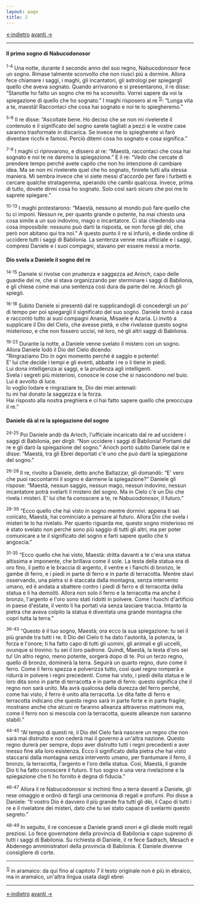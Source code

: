 ```yaml
---
layout: page
title: 2
---
```

[<-indietro](da01.html) [avanti ->](da03.html)

--------------------------------
#### Il primo sogno di Nabucodonosor

<sup>1-4</sup> Una notte, durante il secondo anno del suo regno,
Nabucodonosor fece un sogno. Rimase talmente sconvolto che non riuscì
più a dormire. Allora fece chiamare i saggi, i maghi, gli incantatori,
gli astrologi per spiegargli quello che aveva sognato. Quando arrivarono
e si presentarono, il re disse: “Stanotte ho fatto un sogno che mi ha
sconvolto. Vorrei sapere da voi la spiegazione di quello che ho
sognato.” I maghi risposero al re <sup>[1)](#fn__1)</sup>: “Lunga vita
a te, maestà\! Raccontaci che cosa hai sognato e noi te lo spiegheremo.”

<sup>5-6</sup> Il re disse: “Ascoltate bene. Ho deciso che se non mi
rivelerete il contenuto e il significato del sogno sarete tagliati a
pezzi e le vostre case saranno trasformate in discarica. Se invece me lo
spiegherete vi farò diventare ricchi e famosi. Perciò ditemi cosa ho
sognato e cosa significa.”

<sup>7-9</sup> I maghi ci riprovarono, e dissero al re: “Maestà,
raccontaci che cosa hai sognato e noi te ne daremo la spiegazione.” E il
re: “Vedo che cercate di prendere tempo perché avete capito che non ho
intenzione di cambiare idea. Ma se non mi rivelerete quel che ho
sognato, finirete tutti alla stessa maniera. Mi sembra invece che vi
siete messi d'accordo per fare i furbetti e cercare qualche stratagemma,
sperando che cambi qualcosa. Invece, prima di tutto, dovete dirmi cosa
ho sognato. Solo così sarò sicuro che poi me lo saprete spiegare.”

<sup>10-13</sup> I maghi protestarono: “Maestà, nessuno al mondo può
fare quello che tu ci imponi. Nessun re, per quanto grande o potente, ha
mai chiesto una cosa simile a un suo indovino, mago o incantatore. Ci
stai chiedendo una cosa impossibile: nessuno può darti la risposta, se
non forse gli dèi, che però non abitano qui tra noi.” A questo punto il
re si infuriò, e diede ordine di uccidere tutti i saggi di Babilonia. La
sentenza venne resa ufficiale e i saggi, compresi Daniele e i suoi
compagni, stavano per essere messi a morte.

#### Dio svela a Daniele il sogno del re

<sup>14-15</sup> Daniele si rivolse con prudenza e saggezza ad Arioch,
capo delle guardie del re, che si stava organizzando per sterminare i
saggi di Babilonia, e gli chiese come mai una sentenza così dura da
parte del re. Arioch gli spiegò.

<sup>16-18</sup> Subito Daniele si presentò dal re supplicandogli di
concedergli un po' di tempo per poi spiegargli il significato del suo
sogno. Daniele tornò a casa e raccontò tutto ai suoi compagni Anania,
Misaele e Azaria. Li invitò a supplicare il Dio del Cielo, che avesse
pietà, e che rivelasse questo sogno misterioso, e che non fossero
uccisi, né loro, né gli altri saggi di Babilonia.

<sup>19-23</sup> Durante la notte, a Daniele venne svelato il mistero
con un sogno. Allora Daniele lodò il Dio del Cielo dicendo:  
“Ringraziamo Dio in ogni momento perché è saggio e potente\!  
E' lui che decide i tempi e gli eventi, abbatte i re o li tiene in
piedi.  
Lui dona intelligenza ai saggi, e la prudenza agli intelligenti.  
Svela i segreti più misteriosi, conosce le cose che si nascondono nel
buio. Lui è avvolto di luce.  
Io voglio lodare e ringraziare te, Dio dei miei antenati:  
tu mi hai donato la saggezza e la forza.  
Hai risposto alla nostra preghiera e ci hai fatto sapere quello che
preoccupa il re.”

#### Daniele dà al re la spiegazione del sogno

<sup>24-25</sup> Poi Daniele andò da Arioch, l'ufficiale incaricato dal
re ad uccidere i saggi di Babilonia, per dirgli: “Non uccidere i saggi
di Babilonia\! Portami dal re e gli darò la spiegazione del sogno.”
Arioch portò subito Daniele dal re e disse: “Maestà, tra gli Ebrei
deportati c'è uno che può darti la spiegazione del sogno.”

<sup>26-28</sup> Il re, rivolto a Daniele, detto anche Baltazzar, gli
domandò: “E' vero che puoi raccontarmi il sogno e darmene la
spiegazione?” Daniele gli rispose: “Maestà, nessun saggio, nessun mago,
nessun indovino, nessun incantatore potrà svelarti il mistero del sogno.
Ma in Cielo c'è un Dio che rivela i misteri. E' lui che fa conoscere a
te, re Nabucodonosor, il futuro.”

<sup>28-30</sup> “Ecco quello che hai visto in sogno mentre dormivi:
appena ti sei coricato, Maestà, hai cominciato a pensare al futuro.
Allora Dio che svela i misteri te lo ha rivelato. Per quanto riguarda
me, questo sogno misterioso mi è stato svelato non perché sono più
saggio di tutti gli altri, ma per poter comunicare a te il significato
del sogno e farti sapere quello che ti angoscia.”

<sup>31-35</sup> “Ecco quello che hai visto, Maestà: dritta davanti a te
c'era una statua altissima e imponente, che brillava come il sole. La
testa della statua era di oro fino, il petto e le braccia di argento, il
ventre e i fianchi di bronzo, le gambe di ferro, e i piedi in parte di
ferro e in parte di terracotta. Mentre stavi osservando, una pietra si è
staccata dalla montagna, senza intervento umano, ed è andata a sbattere
contro i piedi di ferro e di terracotta della statua e li ha demoliti.
Allora non solo il ferro e la terracotta ma anche il bronzo, l'argento e
l'oro sono stati ridotti in polvere. Come i fuochi d'artificio in paese
d'estate, il vento li ha portati via senza lasciare traccia. Intanto la
pietra che aveva colpito la statua è diventata una grande montagna che
coprì tutta la terra.”

<sup>36-43</sup> “Questo è il tuo sogno, Maestà; ora ecco la sua
spiegazione: tu sei il più grande tra tutti i re. Il Dio del Cielo ti ha
dato l'autorità, la potenza, la forza e l'onore; ti ha fatto capo di
tutti gli uomini, gli animali e gli uccelli, ovunque si trovino: tu sei
il loro padrone. Quindi, Maestà, la testa d'oro sei tu\! Un altro regno,
meno potente, sorgerà dopo di te. Poi un terzo regno, quello di bronzo,
dominerà la terra. Seguirà un quarto regno, duro come il ferro. Come il
ferro spezza e polverizza tutto, così quel regno romperà e ridurrà in
polvere i regni precedenti. Come hai visto, i piedi della statua e le
loro dita sono in parte di terracotta e in parte di ferro: questo
significa che il regno non sarà unito. Ma avrà qualcosa della durezza
del ferro perché, come hai visto, il ferro è unito alla terracotta. Le
dita fatte di ferro e terracotta indicano che questo regno sarà in parte
forte e in parte fragile; mostrano anche che alcuni re faranno alleanza
attraverso matrimoni ma, come il ferro non si mescola con la terracotta,
queste alleanze non saranno stabili.”

<sup>44-45</sup> “Al tempo di questi re, il Dio del Cielo farà nascere
un regno che non sarà mai distrutto e non cederà mai il governo a
un'altra nazione. Questo regno durerà per sempre, dopo aver distrutto
tutti i regni precedenti e aver messo fine alla loro esistenza. Ecco il
significato della pietra che hai visto staccarsi dalla montagna senza
intervento umano, per frantumare il ferro, il bronzo, la terracotta,
l'argento e l'oro della statua. Così, Maestà, il grande Dio ti ha fatto
conoscere il futuro. Il tuo sogno è una vera rivelazione e la
spiegazione che ti ho fornito è degna di fiducia.”

<sup>46-47</sup> Allora il re Nabucodonosor si inchinò fino a terra
davanti a Daniele, gli rese omaggio e ordinò di fargli una cerimonia di
regali e profumi. Poi disse a Daniele: “Il vostro Dio è davvero il più
grande fra tutti gli dèi, il Capo di tutti i re e il rivelatore dei
misteri, dato che tu sei stato capace di svelarmi questo segreto.”

<sup>48-49</sup> In seguito, il re concesse a Daniele grandi onori e gli
diede molti regali preziosi. Lo fece governatore della provincia di
Babilonia e capo supremo di tutti i saggi di Babilonia. Su richiesta di
Daniele, il re fece Sadrach, Mesach e Abdenego amministratori della
provincia di Babilonia. E Daniele divenne consigliere di corte.

---------------------------------------
<sup>[1)](#fnt__1)</sup>
in aramaico: da qui fino al capitolo 7 il testo originale non è più in
ebraico, ma in aramaico, un'altra lingua usata dagli ebrei

---------------------------------------
[<-indietro](da01.html) [avanti ->](da03.html)
